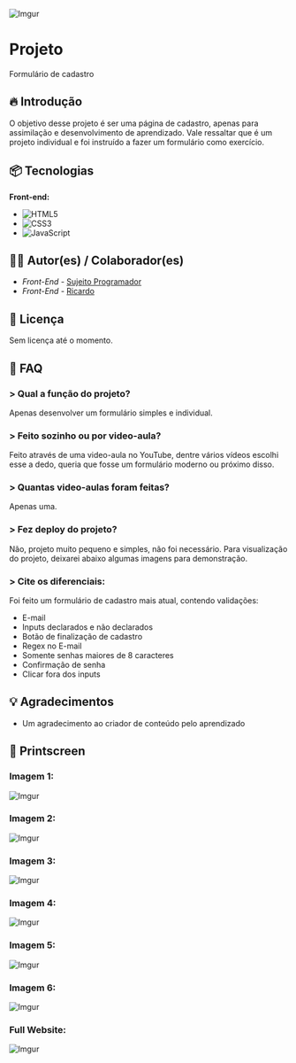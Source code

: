 ![Imgur](https://i.imgur.com/Bym2Q2L.png)

# Projeto
Formulário de cadastro

## 🔥 Introdução
O objetivo desse projeto é ser uma página de cadastro, apenas para assimilação e desenvolvimento de aprendizado. Vale ressaltar que é um projeto individual e foi instruído a fazer um formulário como exercício.

## 📦 Tecnologias

**Front-end:**

* ![HTML5](https://img.shields.io/badge/html5-%23E34F26.svg?style=for-the-badge&logo=html5&logoColor=white)
* ![CSS3](https://img.shields.io/badge/css3-%231572B6.svg?style=for-the-badge&logo=css3&logoColor=white)
* ![JavaScript](https://img.shields.io/badge/javascript-%23323330.svg?style=for-the-badge&logo=javascript&logoColor=%23F7DF1E)

## 👷‍♂️ Autor(es) / Colaborador(es)
 
  * *Front-End* - [Sujeito Programador](https://www.youtube.com/@Sujeitoprogramador)
  * *Front-End* - [Ricardo](https://github.com/riicard0)

## 📄 Licença
Sem licença até o momento.

## 💭 FAQ

### > Qual a função do projeto?
Apenas desenvolver um formulário simples e individual.

### > Feito sozinho ou por video-aula?
Feito através de uma video-aula no YouTube, dentre vários vídeos escolhi esse a dedo, queria que fosse um formulário moderno ou próximo disso.

### > Quantas video-aulas foram feitas?
Apenas uma.

### > Fez deploy do projeto?
Não, projeto muito pequeno e simples, não foi necessário. Para visualização do projeto, deixarei abaixo algumas imagens para demonstração.

### > Cite os diferenciais:
Foi feito um formulário de cadastro mais atual, contendo validações: 
- E-mail
- Inputs declarados e não declarados
- Botão de finalização de cadastro
- Regex no E-mail
- Somente senhas maiores de 8 caracteres
- Confirmação de senha
- Clicar fora dos inputs
 
## 💡 Agradecimentos
* Um agradecimento ao criador de conteúdo pelo aprendizado

## 📸 Printscreen

### Imagem 1:
![Imgur](https://i.imgur.com/8h5j7oE.png)

### Imagem 2:
![Imgur](https://i.imgur.com/BBrUZo9.png)

### Imagem 3:
![Imgur](https://i.imgur.com/ltYi4v5.png)

### Imagem 4:
![Imgur](https://i.imgur.com/UnjixiP.png)

### Imagem 5:
![Imgur](https://i.imgur.com/ffiJ6cn.png)

### Imagem 6:
![Imgur](https://i.imgur.com/pHSPA6y.png)

### Full Website:
![Imgur](https://i.imgur.com/ZyUdDhj.jpg)